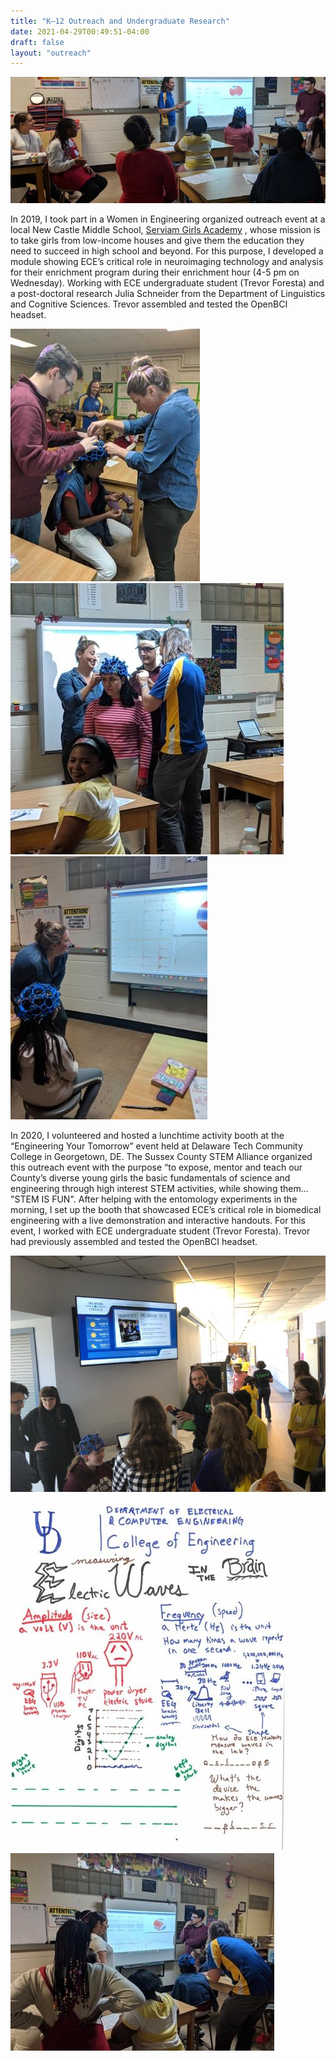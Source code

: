 ```yaml
---
title: "K–12 Outreach and Undergraduate Research"
date: 2021-04-29T00:49:51-04:00
draft: false
layout: "outreach"
---
```

![Outreach Image](/images/outreach/image4.jpg)

In 2019, I took part in a Women in Engineering organized outreach event at a local New Castle Middle School, [Serviam Girls Academy](https://serviamgirlsacademy.org/) , whose mission is to take girls from low-income houses and give them the education they need to succeed in high school and beyond. For this purpose, I developed a module showing ECE’s critical role in neuroimaging technology and analysis for their enrichment program during their enrichment hour (4-5 pm on Wednesday). Working with ECE undergraduate student (Trevor Foresta) and a post-doctoral research Julia Schneider from the Department of Linguistics and Cognitive Sciences. Trevor assembled and tested the OpenBCI headset.

![Outreach Image](/images/outreach/image8.jpg)
![Outreach Image](/images/outreach/image5.jpg)
![Outreach Image](/images/outreach/image7.jpg)

In 2020, I volunteered and hosted a lunchtime activity booth at the “Engineering Your Tomorrow” event held at Delaware Tech Community College in Georgetown, DE.  The Sussex County STEM Alliance organized this outreach event with the purpose “to expose, mentor and teach our County’s diverse young girls the basic fundamentals of science and engineering through high interest STEM activities, while showing them... "STEM IS FUN".  After helping with the entomology experiments in the morning, I set up the booth that showcased ECE’s critical role in biomedical engineering with a live demonstration and interactive handouts. For this event, I worked with ECE undergraduate student (Trevor Foresta). Trevor had previously assembled and tested the OpenBCI headset.

![Outreach Image](/images/outreach/image1.jpg)
![Outreach Image](/images/outreach/image3.jpg)
![Outreach Image](/images/outreach/image6.jpg)